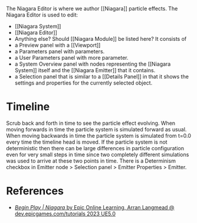 The Niagara Editor is where we author [[Niagara]] particle effects.
The Niagara Editor is used to edit:
- [[Niagara System]]
- [[Niagara Editor]]
- Anything else? Should [[Niagara Module]] be listed here?
It consists of
- a Preview panel with a [[Viewport]]
- a Parameters panel with parameters.
- a User Parameters panel with more parameter.
- a System Overview panel with nodes representing the [[Niagara System]] itself and the [[Niagara Emitter]] that it contains.
- a Selection panel that is similar to a [[Details Panel]] in that it shows the settings and properties for the currently selected object.

# Timeline

Scrub back and forth in time to see the particle effect evolving.
When moving forwards in time the particle system is simulated forward as usual.
When moving backwards in time the particle system is simulated from t=0.0 every time the timeline head is moved.
If the particle system is not deterministic then there can be large differences in particle configuration even for very small steps in time since two completely different simulations was used to arrive at these two points in time.
There is a Determinism checkbox in Emitter node > Selection panel > Emitter Properties > Emitter.


# References

- [_Begin Play | Niagara_ by Epic Online Learning, Arran Langmead @ dev.epicgames.com/tutorials 2023 UE5.0](https://dev.epicgames.com/community/learning/tutorials/j9YO/unreal-engine-begin-play-niagara)
